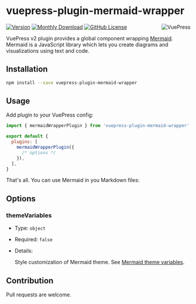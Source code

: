# vuepress-plugin-mermaid-wrapper

<img src="https://avatars.githubusercontent.com/u/48539483?s=100" align="right" alt="VuePress" />

[![Version](https://img.shields.io/npm/v/vuepress-plugin-mermaid-wrapper.svg?color=4fb17b&labelColor=2a2f44)](https://npmjs.com/package/vuepress-plugin-mermaid-wrapper)
[![Monthly Download](https://img.shields.io/npm/dm/vuepress-plugin-mermaid-wrapper.svg?color=4fb17b&labelColor=2a2f44)](https://npmjs.com/package/vuepress-plugin-mermaid-wrapper)
[![GitHub License](https://img.shields.io/badge/license-MIT-4fb17b.svg?color=4fb17b&labelColor=2a2f44)](https://github.com/azat-io/eslint-plugin-de-morgan/blob/main/license.md)

VuePress v2 plugin provides a global component wrapping [Mermaid](https://mermaid-js.github.io/mermaid). Mermaid is a JavaScript library which lets you create diagrams and visualizations using text and code.

## Installation

```sh
npm install --save vuepress-plugin-mermaid-wrapper
```

## Usage

Add plugin to your VuePress config:

```js
import { mermaidWrapperPlugin } from 'vuepress-plugin-mermaid-wrapper'

export default {
  plugins: [
    mermaidWrapperPlugin({
      /* options */
    }),
  ],
}
```

That's all. You can use Mermaid in you Markdown files:

## Options

### themeVariables

- Type: `object`

- Required: `false`

- Details:

  Style customization of Mermaid theme. See [Mermaid theme variables](https://mermaid-js.github.io/mermaid/#/theming?id=customizing-themes-with-themevariables).

## Contribution

Pull requests are welcome.
